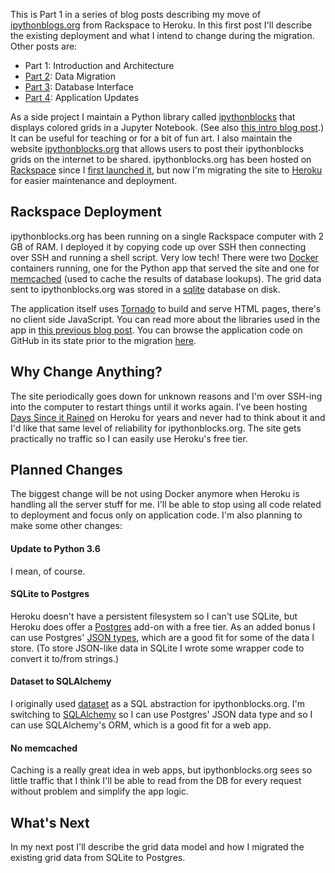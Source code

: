 This is Part 1 in a series of blog posts describing my move of
[ipythonblogs.org][ipborg] from Rackspace to Heroku.
In this first post I'll describe the existing deployment and what I intend
to change during the migration.
Other posts are:

- Part 1: Introduction and Architecture
- [Part 2][]: Data Migration
- [Part 3][]: Database Interface
- [Part 4][]: Application Updates

As a side project I maintain a Python library called [ipythonblocks][]
that displays colored grids in a Jupyter Notebook.
(See also [this intro blog post][ipb-intro].)
It can be useful for teaching or for a bit of fun art.
I also maintain the website [ipythonblocks.org][ipborg]
that allows users to post their ipythonblocks grids on the internet to be shared.
ipythonblocks.org has been hosted on [Rackspace][] since I [first launched it][ipborg-announce],
but now I'm migrating the site to [Heroku][] for easier maintenance
and deployment.

## Rackspace Deployment

ipythonblocks.org has been running on a single Rackspace computer with 2 GB of RAM.
I deployed it by copying code up over SSH then connecting over SSH and
running a shell script. Very low tech!
There were two [Docker][] containers running, one for the Python app that
served the site and one for [memcached][] (used to cache the results of
database lookups). The grid data sent to ipythonblocks.org was stored in a
[sqlite][] database on disk.

The application itself uses [Tornado][] to build and serve HTML pages,
there's no client side JavaScript.
You can read more about the libraries used in the app in
[this previous blog post][ipborg-libraries].
You can browse the application code on GitHub in its state prior to the migration
[here](https://github.com/jiffyclub/ipythonblocks.org/tree/4dd628924d78e4cb6dc1053645fc263b1d517465).

## Why Change Anything?

The site periodically goes down for unknown reasons and I'm over SSH-ing into
the computer to restart things until it works again.
I've been hosting [Days Since it Rained][dsir] on Heroku for years and
never had to think about it and I'd like that same level of reliability
for ipythonblocks.org.
The site gets practically no traffic so I can easily use Heroku's free tier.

## Planned Changes

The biggest change will be not using Docker anymore when Heroku is handling
all the server stuff for me.
I'll be able to stop using all code related to deployment and focus only
on application code. I'm also planning to make some other changes:

#### Update to Python 3.6

I mean, of course.

#### SQLite to Postgres

Heroku doesn't have a persistent filesystem so I can't use SQLite,
but Heroku does offer a [Postgres][] add-on with a free tier.
As an added bonus I can use Postgres' [JSON types][pg-json],
which are a good fit for some of the data I store.
(To store JSON-like data in SQLite I wrote some wrapper code to
convert it to/from strings.)

#### Dataset to SQLAlchemy

I originally used [dataset][] as a SQL abstraction for ipythonblocks.org.
I'm switching to [SQLAlchemy][] so I can use Postgres' JSON data type
and so I can use SQLAlchemy's ORM, which is a good fit for a web app.

#### No memcached

Caching is a really great idea in web apps, but ipythonblocks.org sees so
little traffic that I think I'll be able to read from the DB for every request
without problem and simplify the app logic.

## What's Next

In my next post I'll describe the grid data model and how I migrated the
existing grid data from SQLite to Postgres.

[Part 2]: https://penandpants.com/2017/07/03/ipythonblocks-org-move-part-2-data-migration/
[Part 3]: https://penandpants.com/2017/07/10/ipythonblocks-org-move-part-3-database-interface/
[Part 4]: https://penandpants.com/2017/07/22/ipythonblocks-org-move-part-4-application-updates/
[ipythonblocks]: https://github.com/jiffyclub/ipythonblocks
[ipb-intro]: https://penandpants.com/2013/01/10/ipythonblocks-a-visual-tool-for-practicing-python/
[ipborg]: http://ipythonblocks.org
[ipborg-announce]: https://penandpants.com/2014/02/14/announcing-ipythonblocks-org/
[Rackspace]: https://www.rackspace.com/
[Heroku]: https://www.heroku.com/
[ipborg-libraries]: https://penandpants.com/2014/02/20/the-libraries-of-ipythonblocks-org/
[Docker]: https://www.docker.com/
[memcached]: https://memcached.org/
[sqlite]: https://docs.python.org/3/library/sqlite3.html
[Tornado]: http://www.tornadoweb.org/en/stable/
[dsir]: http://www.dayssinceitrained.com/
[Postgres]: https://www.postgresql.org/
[pg-json]: https://www.postgresql.org/docs/current/static/datatype-json.html
[dataset]: https://dataset.readthedocs.io/en/latest/
[SQLAlchemy]: http://www.sqlalchemy.org/
